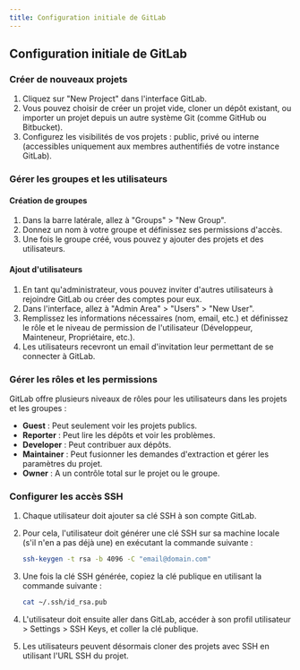 ```yaml
---
title: Configuration initiale de GitLab
---
```

## Configuration initiale de GitLab

### Créer de nouveaux projets

1. Cliquez sur "New Project" dans l'interface GitLab.
2. Vous pouvez choisir de créer un projet vide, cloner un dépôt existant, ou importer un projet depuis un autre système Git (comme GitHub ou Bitbucket).
3. Configurez les visibilités de vos projets : public, privé ou interne (accessibles uniquement aux membres authentifiés de votre instance GitLab).

### Gérer les groupes et les utilisateurs

#### Création de groupes

1. Dans la barre latérale, allez à "Groups" > "New Group".
2. Donnez un nom à votre groupe et définissez ses permissions d'accès.
3. Une fois le groupe créé, vous pouvez y ajouter des projets et des utilisateurs.

#### Ajout d'utilisateurs

1. En tant qu'administrateur, vous pouvez inviter d'autres utilisateurs à rejoindre GitLab ou créer des comptes pour eux.
2. Dans l'interface, allez à "Admin Area" > "Users" > "New User".
3. Remplissez les informations nécessaires (nom, email, etc.) et définissez le rôle et le niveau de permission de l'utilisateur (Développeur, Mainteneur, Propriétaire, etc.).
4. Les utilisateurs recevront un email d'invitation leur permettant de se connecter à GitLab.

### Gérer les rôles et les permissions

GitLab offre plusieurs niveaux de rôles pour les utilisateurs dans les projets et les groupes :

- **Guest** : Peut seulement voir les projets publics.
- **Reporter** : Peut lire les dépôts et voir les problèmes.
- **Developer** : Peut contribuer aux dépôts.
- **Maintainer** : Peut fusionner les demandes d'extraction et gérer les paramètres du projet.
- **Owner** : A un contrôle total sur le projet ou le groupe.

### Configurer les accès SSH

1. Chaque utilisateur doit ajouter sa clé SSH à son compte GitLab.
2. Pour cela, l'utilisateur doit générer une clé SSH sur sa machine locale (s'il n'en a pas déjà une) en exécutant la commande suivante :

    ```sh
    ssh-keygen -t rsa -b 4096 -C "email@domain.com"
    ```

3. Une fois la clé SSH générée, copiez la clé publique en utilisant la commande suivante :

    ```sh
    cat ~/.ssh/id_rsa.pub
    ```

4. L'utilisateur doit ensuite aller dans GitLab, accéder à son profil utilisateur > Settings > SSH Keys, et coller la clé publique.
5. Les utilisateurs peuvent désormais cloner des projets avec SSH en utilisant l'URL SSH du projet.
